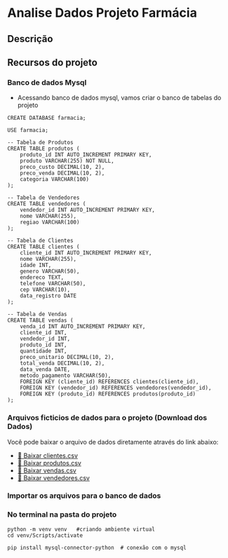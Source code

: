 # Analise Dados Projeto Farmácia

## Descrição

## Recursos do projeto

### Banco de dados Mysql

 - Acessando banco de dados mysql, vamos criar o banco de tabelas do projeto

```
CREATE DATABASE farmacia;

USE farmacia;

-- Tabela de Produtos
CREATE TABLE produtos (
    produto_id INT AUTO_INCREMENT PRIMARY KEY,
    produto VARCHAR(255) NOT NULL,
    preco_custo DECIMAL(10, 2),
    preco_venda DECIMAL(10, 2),
    categoria VARCHAR(100)
);

-- Tabela de Vendedores
CREATE TABLE vendedores (
    vendedor_id INT AUTO_INCREMENT PRIMARY KEY,
    nome VARCHAR(255),
    regiao VARCHAR(100)
);

-- Tabela de Clientes
CREATE TABLE clientes (
    cliente_id INT AUTO_INCREMENT PRIMARY KEY,
    nome VARCHAR(255),
    idade INT,
    genero VARCHAR(50),
    endereco TEXT,
    telefone VARCHAR(50),
    cep VARCHAR(10),
    data_registro DATE
);

-- Tabela de Vendas
CREATE TABLE vendas (
    venda_id INT AUTO_INCREMENT PRIMARY KEY,
    cliente_id INT,
    vendedor_id INT,
    produto_id INT,
    quantidade INT,
    preco_unitario DECIMAL(10, 2),
    total_venda DECIMAL(10, 2),
    data_venda DATE,
    metodo_pagamento VARCHAR(50),
    FOREIGN KEY (cliente_id) REFERENCES clientes(cliente_id),
    FOREIGN KEY (vendedor_id) REFERENCES vendedores(vendedor_id),
    FOREIGN KEY (produto_id) REFERENCES produtos(produto_id)
);

```

### Arquivos ficticios de dados para o projeto (Download dos Dados)
Você pode baixar o arquivo de dados diretamente através do link abaixo:
 - [📂 Baixar clientes.csv](https://github.com/douglasinforj/analise_dados_projeto_farmacia/raw/main/data/clientes.csv)
 - [📂 Baixar produtos.csv](https://github.com/douglasinforj/analise_dados_projeto_farmacia/raw/main/data/produtos.csv)
 - [📂 Baixar vendas.csv](https://github.com/douglasinforj/analise_dados_projeto_farmacia/raw/main/data/vendas.csv)
 - [📂 Baixar vendedores.csv](https://github.com/douglasinforj/analise_dados_projeto_farmacia/raw/main/data/vendedores.csv)

### Importar os arquivos para o banco de dados

### No terminal na pasta do projeto
```
python -m venv venv   #criando ambiente virtual
cd venv/Scripts/activate

pip install mysql-connector-python  # conexão com o mysql
```